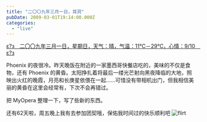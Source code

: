 ```yaml
---
title: "二〇〇九年三月一日，耳洞"
pubDate: 2009-03-01T19:14:00.000Z
categories: 
  - "live"
---
```


[ε?з　二〇〇九年三月一日，星期日，天气：晴，气温：11℃－29℃，心情：9/10　ε?з](https://www.liuweinan.com)

  

Phoenix 的夜很冷。昨天晚饭在附近的一家墨西哥快餐店吃的，美味的不仅是食物，还有 Phoenix 的黄昏。太阳挣扎着将最后一缕光芒射向黑夜降临的大地，照映出火红的晚霞，月亮和长庚星依偎在一起……可惜没有带相机出门，但我相信美丽的黄昏在这里会经常有，下次不会再错过。

把 MyOpera 整理一下，写了些新的东西。

还有62天啦，周五晚上我有去参加团契哦，保佑我时间过的快乐顺利吧 ![flirt](http://my.opera.com/community/graphics/smilies/flirt.gif)
